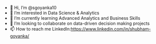 - 👋 Hi, I’m @sgoyanka10
- 👀 I’m interested in Data Science & Analytics
- 🌱 I’m currently learning Advanced Analytics and Business Skills
- 💞️ I’m looking to collaborate on data-driven decision making projects
- 📫 How to reach me LinkedIn:https://www.linkedin.com/in/shubham-goyanka/

<!---
sgoyanka10/sgoyanka10 is a ✨ special ✨ repository because its `README.md` (this file) appears on your GitHub profile.
You can click the Preview link to take a look at your changes.
--->
